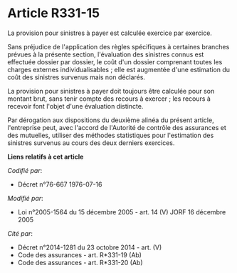 # Article R331-15

La provision pour sinistres à payer est calculée exercice par exercice.

Sans préjudice de l'application des règles spécifiques à certaines branches prévues à la présente section, l'évaluation des
sinistres connus est effectuée dossier par dossier, le coût d'un dossier comprenant toutes les charges externes
individualisables ; elle est augmentée d'une estimation du coût des sinistres survenus mais non déclarés.

La provision pour sinistres à payer doit toujours être calculée pour son montant brut, sans tenir compte des recours à
exercer ; les recours à recevoir font l'objet d'une évaluation distincte.

Par dérogation aux dispositions du deuxième alinéa du présent article, l'entreprise peut, avec l'accord de l'Autorité de
contrôle des assurances et des mutuelles, utiliser des méthodes statistiques pour l'estimation des sinistres survenus au
cours des deux derniers exercices.

**Liens relatifs à cet article**

_Codifié par_:

  - Décret n°76-667 1976-07-16

_Modifié par_:

  - Loi n°2005-1564 du 15 décembre 2005 - art. 14 (V) JORF 16 décembre 2005

_Cité par_:

  - Décret n°2014-1281 du 23 octobre 2014 - art. (V)
  - Code des assurances - art. R*331-19 (Ab)
  - Code des assurances - art. R*331-20 (Ab)
